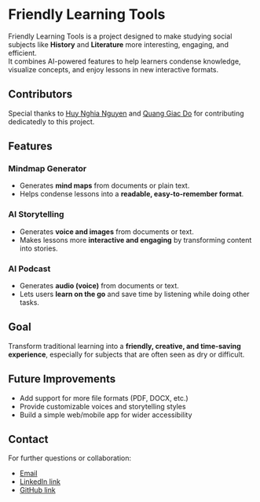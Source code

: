 # Friendly Learning Tools

Friendly Learning Tools is a project designed to make studying social subjects like **History** and **Literature** more interesting, engaging, and efficient.  
It combines AI-powered features to help learners condense knowledge, visualize concepts, and enjoy lessons in new interactive formats.

## Contributors

Special thanks to [Huy Nghia Nguyen](https://github.com/trongnghia2007) and [Quang Giac Do]() for contributing dedicatedly to this project.

## Features

### Mindmap Generator
- Generates **mind maps** from documents or plain text.  
- Helps condense lessons into a **readable, easy-to-remember format**.  

### AI Storytelling
- Generates **voice and images** from documents or text.  
- Makes lessons more **interactive and engaging** by transforming content into stories.  

### AI Podcast
- Generates **audio (voice)** from documents or text.  
- Lets users **learn on the go** and save time by listening while doing other tasks.  

## Goal
Transform traditional learning into a **friendly, creative, and time-saving experience**, especially for subjects that are often seen as dry or difficult.

## Future Improvements
- Add support for more file formats (PDF, DOCX, etc.)  
- Provide customizable voices and storytelling styles  
- Build a simple web/mobile app for wider accessibility

## Contact

For further questions or collaboration:
- [Email](hxn2471@mavs.uta.edu)
- [LinkedIn link](https://www.linkedin.com/in/huy-trong-nguyen-976004202/)
- [GitHub link](https://github.com/nguyenhuytrong)

